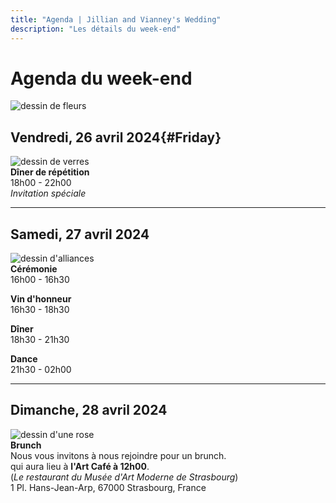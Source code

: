 ```yaml
---
title: "Agenda | Jillian and Vianney's Wedding"
description: "Les détails du week-end"
---
```


# Agenda du week-end

![dessin de fleurs](/img/svg/flowers.svg)

## Vendredi, 26 avril 2024{#Friday}

![dessin de verres](/img/svg/glasses.svg)\
**Dîner de répétition**\
18h00 - 22h00\
_Invitation spéciale_

---

## Samedi, 27 avril 2024

![dessin d'alliances](/img/svg/rings.svg)\
**Cérémonie**\
16h00 - 16h30

**Vin d'honneur**\
16h30 - 18h30

**Dîner**\
18h30 - 21h30

**Dance**\
21h30 - 02h00

---

## Dimanche, 28 avril 2024

![dessin d'une rose](/img/svg/rose.svg)\
**Brunch**\
Nous vous invitons à nous rejoindre pour un brunch.\
qui aura lieu à **l'Art Café à 12h00**.\
(_Le restaurant du Musée d'Art Moderne de Strasbourg_)\
1 Pl. Hans-Jean-Arp, 67000 Strasbourg, France
